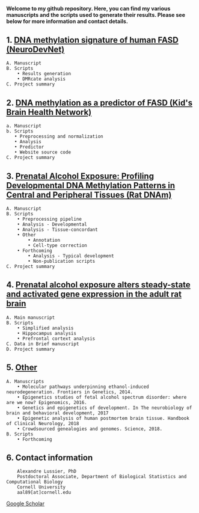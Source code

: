 #### Welcome to my github repository. Here, you can find my various manuscripts and the scripts used to generate their results. Please see below for more information and contact details. 

## 1. [DNA methylation signature of human FASD (NeuroDevNet)](/DNAm_signature_FASD)
    A. Manuscript
    B. Scripts
        • Results generation
        • DMRcate analysis
    C. Project summary
  
## 2. [DNA methylation as a predictor of FASD (Kid's Brain Health Network)](/DNAm_predictor_FASD)
    a. Manuscript
    b. Scripts
       • Preprocessing and normalization
       • Analysis
       • Predictor
       • Website source code 
    C. Project summary

## 3. [Prenatal Alcohol Exposure: Profiling Developmental DNA Methylation Patterns in Central and Peripheral Tissues (Rat DNAm)](/Rat_DNAm)
    A. Manuscript
    B. Scripts
        • Preprocessing pipeline
        • Analysis - Developmental
        • Analysis - Tissue-concordant
        • Other
            • Annotation 
            • Cell-type correction
        • Forthcoming
            • Analysis - Typical development
            • Non-publication scripts
    C. Project summary
    
## 4. [Prenatal alcohol exposure alters steady-state and activated gene expression in the adult rat brain](/Rat_transcriptome_PAE)
    A. Main manuscript
    B. Scripts
        • Simplified analysis
        • Hippocampus analysis
        • Prefrontal cortext analysis
    C. Data in Brief manuscript
    D. Project summary
    
## 5. [Other](/Other)
    A. Manuscripts
        • Molecular pathways underpinning ethanol-induced neurodegeneration. Frontiers in Genetics, 2014.
        • Epigenetics studies of fetal alcohol spectrum disorder: where are we now? Epigenomics, 2016.
        • Genetics and epigenetics of development. In The neurobiology of brain and behavioral development, 2017
        • Epigenetic analysis of human postmortem brain tissue. Handbook of Clinical Neurology, 2018
        • Crowdsourced genealogies and genomes. Science, 2018.
    B. Scripts
        • Forthcoming

## 6. Contact information
        Alexandre Lussier, PhD
        Postdoctoral Associate, Department of Biological Statistics and Computational Biology
        Cornell University
        aal89[at]cornell.edu
[Google Scholar](https://scholar.google.ca/citations?user=l1MwrMkAAAAJ&hl=en)
